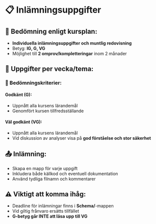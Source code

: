 # 📋 Inlämningsuppgifter

## 📝 Bedömning enligt kursplan:
- **Individuella inlämningsuppgifter och muntlig redovisning**
- Betyg: **IG, G, VG**
- Möjlighet till **2 omprov/kompletteringar** inom 2 månader

## 📂 Uppgifter per vecka/tema:

### 🎯 Bedömningskriterier:

#### Godkänt (G):
- Uppnått alla kursens lärandemål
- Genomfört kursen tillfredsställande

#### Väl godkänt (VG): 
- Uppnått alla kursens lärandemål
- Vid diskussion av analyser visa på **god förståelse och stor säkerhet**

## 📤 Inlämning:
- Skapa en mapp för varje uppgift
- Inkludera både källkod och eventuell dokumentation
- Använd tydliga filnamn och kommentarer

## ⚠️ Viktigt att komma ihåg:
- Deadline för inlämningar finns i **Schema/**-mappen
- Vid giltig frånvaro ersätts tillfället
- **G-betyg går INTE att läsa upp till VG**
